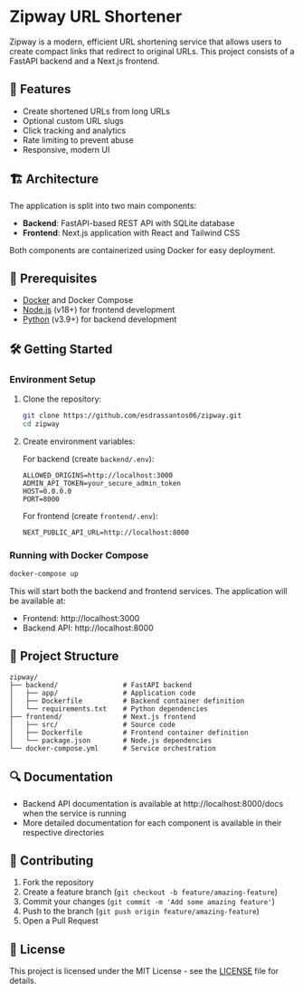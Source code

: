 # Zipway URL Shortener

Zipway is a modern, efficient URL shortening service that allows users to create compact links that redirect to original URLs. This project consists of a FastAPI backend and a Next.js frontend.

## 🚀 Features

- Create shortened URLs from long URLs
- Optional custom URL slugs
- Click tracking and analytics
- Rate limiting to prevent abuse
- Responsive, modern UI

## 🏗️ Architecture

The application is split into two main components:

- **Backend**: FastAPI-based REST API with SQLite database
- **Frontend**: Next.js application with React and Tailwind CSS

Both components are containerized using Docker for easy deployment.

## 🔧 Prerequisites

- [Docker](https://www.docker.com/get-started) and Docker Compose
- [Node.js](https://nodejs.org/) (v18+) for frontend development
- [Python](https://www.python.org/) (v3.9+) for backend development

## 🛠️ Getting Started

### Environment Setup

1. Clone the repository:
   ```bash
   git clone https://github.com/esdrassantos06/zipway.git
   cd zipway
   ```

2. Create environment variables:

   For backend (create `backend/.env`):
   ```
   ALLOWED_ORIGINS=http://localhost:3000
   ADMIN_API_TOKEN=your_secure_admin_token
   HOST=0.0.0.0
   PORT=8000
   ```

   For frontend (create `frontend/.env`):
   ```
   NEXT_PUBLIC_API_URL=http://localhost:8000
   ```

### Running with Docker Compose

```bash
docker-compose up
```

This will start both the backend and frontend services. The application will be available at:
- Frontend: http://localhost:3000
- Backend API: http://localhost:8000

## 📁 Project Structure

```
zipway/
├── backend/                # FastAPI backend
│   ├── app/                # Application code
│   ├── Dockerfile          # Backend container definition
│   └── requirements.txt    # Python dependencies
├── frontend/               # Next.js frontend
│   ├── src/                # Source code
│   ├── Dockerfile          # Frontend container definition
│   └── package.json        # Node.js dependencies
└── docker-compose.yml      # Service orchestration
```

## 🔍 Documentation

- Backend API documentation is available at http://localhost:8000/docs when the service is running
- More detailed documentation for each component is available in their respective directories

## 👥 Contributing

1. Fork the repository
2. Create a feature branch (`git checkout -b feature/amazing-feature`)
3. Commit your changes (`git commit -m 'Add some amazing feature'`)
4. Push to the branch (`git push origin feature/amazing-feature`)
5. Open a Pull Request

## 📄 License

This project is licensed under the MIT License - see the [LICENSE](LICENSE) file for details.
